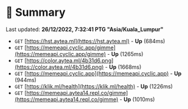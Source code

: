 # 📖 Summary
Last updated: **26/12/2022, 7:32:41 PTG "Asia/Kuala_Lumpur"**

- `GET` [https://hst.aytea.ml](https://hst.aytea.ml) - **Up** (684ms)
- `GET` [https://memeapi.cyclic.app/gimme](https://memeapi.cyclic.app/gimme) - **Up** (1265ms)
- `GET` [https://color.aytea.ml/4b31d6.png](https://color.aytea.ml/4b31d6.png) - **Up** (1668ms)
- `GET` [https://memeapi.cyclic.app](https://memeapi.cyclic.app) - **Up** (944ms)
- `GET` [https://klik.ml/health](https://klik.ml/health) - **Up** (1226ms)
- `GET` [https://memeapi.aytea14.repl.co/gimme](https://memeapi.aytea14.repl.co/gimme) - **Up** (1010ms)
